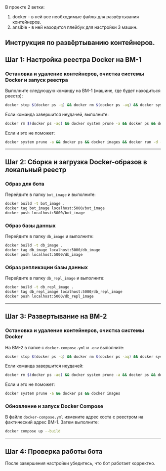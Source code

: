 В проекте 2 ветки:
1. docker - в ней все необходимые файлы для развёртывания контейнеров.
2. ansible - в ней находится плейбук для настройки 3 машин.

## Инструкция по развёртыванию контейнеров.
## Шаг 1: Настройка реестра Docker на ВМ-1

### Остановка и удаление контейнеров, очистка системы Docker и запуск реестра

Выполните следующую команду на ВМ-1 (машине, где будет находиться реестр):
```bash
docker stop $(docker ps -q) && docker rm $(docker ps -aq) && docker system prune -a && docker ps && docker images && docker run -d -p 5000:5000 --name registry registry:2
```

Если команда завершится неудачей, выполните:
```bash
docker rm $(docker ps -aq) && docker system prune -a && docker ps && docker images && docker run -d -p 5000:5000 --name registry registry:2
```

Если и это не поможет:
```bash
docker system prune -a && docker ps && docker images && docker run -d -p 5000:5000 --name registry registry:2
```

---

## Шаг 2: Сборка и загрузка Docker-образов в локальный реестр

### Образ для бота

Перейдите в папку `bot_image` и выполните:
```bash
docker build -t bot_image .
docker tag bot_image localhost:5000/bot_image
docker push localhost:5000/bot_image
```

### Образ базы данных

Перейдите в папку `db_image` и выполните:
```bash
docker build -t db_image .
docker tag db_image localhost:5000/db_image
docker push localhost:5000/db_image
```

### Образ репликации базы данных

Перейдите в папку `db_repl_image` и выполните:
```bash
docker build -t db_repl_image .
docker tag db_repl_image localhost:5000/db_repl_image
docker push localhost:5000/db_repl_image
```

---

## Шаг 3: Развертывание на ВМ-2

### Остановка и удаление контейнеров, очистка системы Docker

На ВМ-2 в папке с `docker-compose.yml` и `.env` выполните:
```bash
docker stop $(docker ps -q) && docker rm $(docker ps -aq) && docker system prune -a && docker ps && docker images
```

Если команда завершится неудачей:
```bash
docker rm $(docker ps -aq) && docker system prune -a && docker ps && docker images
```

Если и это не поможет:
```bash
docker system prune -a && docker ps && docker images
```

### Обновление и запуск Docker Compose

В файле `docker-compose.yml` измените адрес хоста с реестром на фактический адрес ВМ-1. Затем выполните:
```bash
docker compose up --build
```

---

## Шаг 4: Проверка работы бота

После завершения настройки убедитесь, что бот работает корректно.
